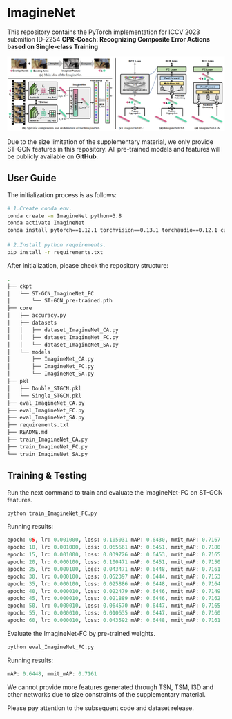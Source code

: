 # ImagineNet
This repository contains the PyTorch implementation for ICCV 2023 submition ID-2254 __CPR-Coach: Recognizing Composite Error Actions based on Single-class Training__

<img src="fig/ImagineNet.png" width = "1200" />

Due to the size limitation of the supplementary material, we only provide ST-GCN features in this repository. 
All pre-trained models and features will be publicly available on __GitHub__.

## User Guide
The initialization process is as follows:
```bash
# 1.Create conda env.
conda create -n ImagineNet python=3.8
conda activate ImagineNet
conda install pytorch==1.12.1 torchvision==0.13.1 torchaudio==0.12.1 cudatoolkit=10.2 -c pytorch

# 2.Install python requirements.
pip install -r requirements.txt
```

After initialization, please check the repository structure:
```bash
.
├── ckpt
│   └── ST-GCN_ImagineNet_FC
│       └── ST-GCN_pre-trained.pth
├── core
│   ├── accuracy.py
│   ├── datasets
│   │   ├── dataset_ImagineNet_CA.py
│   │   ├── dataset_ImagineNet_FC.py
│   │   └── dataset_ImagineNet_SA.py
│   └── models
│       ├── ImagineNet_CA.py
│       ├── ImagineNet_FC.py
│       └── ImagineNet_SA.py
├── pkl
│   ├── Double_STGCN.pkl
│   └── Single_STGCN.pkl
├── eval_ImagineNet_CA.py
├── eval_ImagineNet_FC.py
├── eval_ImagineNet_SA.py
├── requirements.txt
├── README.md
├── train_ImagineNet_CA.py
├── train_ImagineNet_FC.py
└── train_ImagineNet_SA.py
```

## Training & Testing
Run the next command to train and evaluate the ImagineNet-FC on ST-GCN features.
```python
python train_ImagineNet_FC.py
```
Running results:
```python
epoch: 05, lr: 0.001000, loss: 0.105031 mAP: 0.6430, mmit_mAP: 0.7167
epoch: 10, lr: 0.001000, loss: 0.065661 mAP: 0.6451, mmit_mAP: 0.7180
epoch: 15, lr: 0.001000, loss: 0.039726 mAP: 0.6453, mmit_mAP: 0.7165
epoch: 20, lr: 0.000100, loss: 0.100471 mAP: 0.6451, mmit_mAP: 0.7150
epoch: 25, lr: 0.000100, loss: 0.043471 mAP: 0.6448, mmit_mAP: 0.7161
epoch: 30, lr: 0.000100, loss: 0.052397 mAP: 0.6444, mmit_mAP: 0.7153
epoch: 35, lr: 0.000100, loss: 0.025886 mAP: 0.6448, mmit_mAP: 0.7164
epoch: 40, lr: 0.000010, loss: 0.022479 mAP: 0.6446, mmit_mAP: 0.7149
epoch: 45, lr: 0.000010, loss: 0.021889 mAP: 0.6446, mmit_mAP: 0.7162
epoch: 50, lr: 0.000010, loss: 0.064570 mAP: 0.6447, mmit_mAP: 0.7165
epoch: 55, lr: 0.000010, loss: 0.010635 mAP: 0.6447, mmit_mAP: 0.7160
epoch: 60, lr: 0.000010, loss: 0.043592 mAP: 0.6448, mmit_mAP: 0.7161
```
Evaluate the ImagineNet-FC by pre-trained weights.
```bash
python eval_ImagineNet_FC.py
```
Running results:
```python
mAP: 0.6448, mmit_mAP: 0.7161
```

We cannot provide more features generated through TSN, TSM, I3D and other networks due to size constraints of the supplementary material.

Please pay attention to the subsequent code and dataset release.
